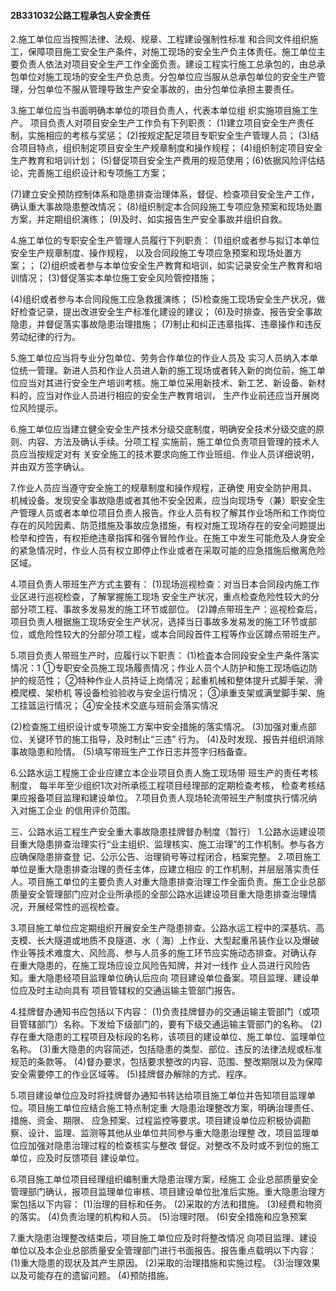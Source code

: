 #### 2B331032公路工程承包人安全责任
2.施工单位应当按照法律、法规、规章、工程建设强制性标准  和合同文件组织施工，保障项目施工安全生产条件，对施工现场的安全生产负主体责任。施工单位主要负责人依法对项目安全生产工作全面负责。建设工程实行施工总承包的，由总承包单位对施工现场的安全生产负总责。分包单位应当服从总承包单位的安全生产管理，分包单位不服从管理导致生产安全事故的，由分包单位承担主要责任。

3.施工单位应当书面明确本单位的项目负责人，代表本单位组  织实施项目施工生产。
项目负责人对项目安全生产工作负有下列职责：
(1)建立项目安全生产责任制，实施相应的考核与奖惩；
(2)按规定配足项目专职安全生产管理人员；
(3)结合项目特点，组织制定项目安全生产规章制度和操作规程；
(4)组织制定项目安全生产教育和培训计划；
(5)督促项目安全生产费用的规范使用；(6)依据风险评估结论，完善施工组织设计和专项施工方案；

(7)建立安全预防控制体系和隐患排查治理体系，督促、检查项目安全生产工作，确认重大事故隐患整改情况；
(8)组织制定本合同段施工专项应急预案和现场处置方案，并定期组织演练；
(9)及时、如实报告生产安全事故并组织自救。

4.施工单位的专职安全生产管理人员履行下列职责：
(1)组织或者参与拟订本单位安全生产规章制度、操作规程， 以及合同段施工专项应急预案和现场处置方案；；
(2)组织或者参与本单位安全生产教育和培训，如实记录安全生产教育和培训情况；
(3)督促落实本单位施工安全风险管控措施；

(4)组织或者参与本合同段施工应急救援演练；
(5)检查施工现场安全生产状况，做好检查记录，提出改进安全生产标准化建设的建议；
(6)及时排查、报告安全事故隐患，并督促落实事故隐患治理措施；
(7)制止和纠正违章指挥、违章操作和违反劳动纪律的行为。

5.施工单位应当将专业分包单位、劳务合作单位的作业人员及  实习人员纳入本单位统一管理。新进人员和作业人员进人新的施工现场或者转入新的岗位前，施工单位应当对其进行安全生产培训考核。施工单位采用新技术、新工艺、新设备、新材料的，应当对作业人员进行相应的安全生产教育培训， 生产作业前还应当开展岗位风险提示。

6.施工单位应当建立健全安全生产技术分级交底制度，明确安全技术分级交底的原则、内容、方法及确认手续。分项工程 实施前，施工单位负责项目管理的技术人员应当按规定对有 关安全施工的技术要求向施工作业班组、作业人员详细说明， 并由双方签字确认。

7.作业人员应当遵守安全施工的规章制度和操作规程，正确使  用安全防护用具、机械设备。发现安全事故隐患或者其他不安全因素，应当向现场专（兼）职安全生产管理人员或者本单位项目负责人报告。作业人员有权了解其作业场所和工作岗位存在的风险因素、防范措施及事故应急措施，有权对施工现场存在的安全问题提出检举和控告，有权拒绝违章指挥和强令冒险作业。在施工中发生可能危及人身安全的紧急情况时，作业人员有权立即停止作业或者在采取可能的应急措施后撤离危险区域。

4.项目负责人带班生产方式主要有：
(1)现场巡视检查：对当日本合同段内施工作业区进行巡视检查，了解掌握施工现场
安全生产状况，重点检查危险性较大的分部分项工程、事故多发易发的施工环节或部位。
(2)蹲点带班生产：巡视检查后，项目负责人根据施工现场安全生产状况，选择当日事故多发易发的施工环节或部位，或危险性较大的分部分项工程，或本合同段首件工程等作业区蹲点带班生产。

5.项目负责人带班生产时，应履行以下职责：
(1)检査本合同段安全生产条件落实情况：1
①专职安全员施工现场履责情况；作业人员个人防护和施工现场临边防护的规范性；
②特种作业人员持证上岗情况；起重机械和整体提升式脚手架、滑模爬模、架桥机
等设备检验验收与安全运行情况；
③承重支架或满堂脚手架、施工挂篮运行情况；
④安全技术交底与班前会落实情况

(2)检查施工组织设计或专项施工方案中安全措施的落实情况。
(3)加强对重点部位、关键环节的施工指导，及时制止“三违” 行为。
(4)及时发现、报告并组织消除事故隐患和险情。
(5)填写带班生产工作日志并签字归档备查。

6.公路水运工程施工企业应建立本企业项目负责人施工现场带  班生产的责任考核制度，
每半年至少组织1次对所承揽工程项目经理部的定期检查考核， 检查考核结果应报备项目监理和建设单位。
7.项目负责人现场轮流带班生产制度执行情况纳入对施工企业  的信用评价范围。

三、公路水运工程生产安全重大事故隐患挂牌督办制度（暂行）
1.公路水运建设项目重大隐患排查治理实行“业主组织、监理核实、施工治理”的工作机制。参与各方应确保隐患排查登  记、公示公告、治理销号等过程闭合，档案完整。
2.项目施工单位是重大隐患排查治理的责任主体，应建立相应  的工作机制，并层层落实责任人。项目施工单位的主要负责人对重大隐患排查治理工作全面负责。施工企业总部质量安全管理部门应对企业所承揽的全部公路水运建设项目重大隐患排查治理情况，开展经常性的巡视检查。

3.项目施工单位应定期组织开展安全生产隐患排查。公路水运工程中的深基坑、高支模、长大隧道或地质不良隧道、水（ 海）上作业、大型起重吊装作业以及爆破作业等技术难度大、风险高、参与人员多的施工环节应实施动态排查。对确认存 在重大隐患的，在施工现场应设立风险告知牌，并对一线作 业人员进行风险告知。重大隐患经项目监理单位确认后应向 项目建设单位备案。项目监理、建设单位应及时主动向具有 项目管辖权的交通运输主管部门报告。

4.挂牌督办通知书应包括以下内容：
(1)负责挂牌督办的交通运输主管部门（或项目管辖部门）名称。下发给下级部门的，要有下级交通运输主管部门的名称。
(2)存在重大隐患的工程项目及标段的名称，该项目的建设单位、施工单位、监理单位名称。
(3)重大隐患的内容简述，包括隐患的类型、部位、违反的法律法规或标准规范的条款等。
(4)督办要求，包括要求整改的内容、范围、整改期限以及为保障安全需要停工的作业区域等。
(5)挂牌督办解除的方式、程序。

5.项目建设单位应及时将挂牌督办通知书转达给项目施工单位并告知项目监理单位。项目施工单位应结合施工特点制定重 大隐患治理整改方案，明确治理责任、措施、资金、期限、 应急预案、过程监控等要求。项目建设单位应积极协调勘察、设计、监理、监测等其他从业单位共同参与重大隐患治理整 改，项目监理单位应加强对隐患治理过程的检查核实与整改 督促。对整改不及时或不到位的施工单位，应及时反馈项目 建设单位。

6.项目施工单位项目经理组织编制重大隐患治理方案，经施工  企业总部质量安全管理部门确认，报项目监理单位审核、项目建设单位批准后实施。重大隐患治理方案包括以下内容：
(1)治理的目标和任务。
(2)采取的方法和措施。
(3)经费和物资的落实。
(4)负责治理的机构和人员。
(5)治理时限。
(6)安全措施和应急预案

7.重大隐患治理整改结束后，项目施工单位应及时将整改情况  向项目监理、建设单位以及本企业总部质量安全管理部门进行书面报告。报告重点载明以下内容：
(1)重大隐患的现状及其产生原因。
(2)采取的治理措施和实施过程。
(3)治理效果以及可能存在的遗留问题。
(4)预防措施。
